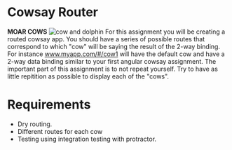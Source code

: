 # Cowsay Router
**MOAR COWS** ![cow and dolphin](http://rs637.pbsrc.com/albums/uu94/kettleofketchup/random%20pics/random-2.jpg~c200)
For this assignment you will be creating a routed cowsay app. You should have a series of possible routes that correspond to which "cow" will be saying the result of the 2-way binding. For instance www.myapp.com/#/cow1 will have
the default cow and have a 2-way data binding similar to your first angular cowsay assignment. The important part of this assignment is to not repeat yourself. Try to have as little repitition as possible to display each of the "cows".

# Requirements
  * Dry routing.
  * Different routes for each cow
  * Testing using integration testing with protractor.
